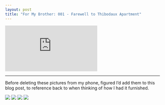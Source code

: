 ```yaml
---
layout: post
title: "For My Brother: 001 - Farewell to Thibodaux Apartment"
---
```


<iframe src="https://www.youtube.com/embed/d8Hpt5pLNjM" frameborder="0" allow="accelerometer; autoplay; clipboard-write; encrypted-media; gyroscope; picture-in-picture" allowfullscreen></iframe>

---- 

Before deleting these pictures from my phone, figured I’d add them to this blog post, to reference back to when thinking of how I had it furnished.

![][image-1]
![][image-2]
![][image-3]
![][image-4]

[image-1]:	https://i.imgur.com/lEulV7l.jpg
[image-2]:	https://i.imgur.com/ub7xAQd.jpg
[image-3]:	https://i.imgur.com/IA1lJxP.jpg
[image-4]:	https://i.imgur.com/dCpbCgf.jpg